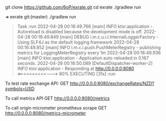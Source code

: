 
git clone https://github.com/6oP/exrate.git
cd exrate
./gradlew run

➜  exrate git:(master) ./gradlew run

> Task :run
2022-04-28 00:16:49.766 [main] INFO  ktor.application - Autoreload is disabled because the development mode is off.
2022-04-28 00:16:49.849 [main] DEBUG i.m.c.u.i.l.InternalLoggerFactory - Using SLF4J as the default logging framework
2022-04-28 00:16:49.852 [main] INFO  i.m.c.i.push.PushMeterRegistry - publishing metrics for LoggingMeterRegistry every 1m
2022-04-28 00:16:49.936 [main] INFO  ktor.application - Application auto-reloaded in 0.167 seconds.
2022-04-28 00:16:50.089 [DefaultDispatcher-worker-2] INFO  ktor.application - Responding at http://0.0.0.0:8080
<==========---> 80% EXECUTING [31s]
> :run


To test rate exchange API:
GET http://0.0.0.0:8080/exchangeRates/NZD?symbols=USD

To call metrics API
GET http://0.0.0.0:8080/metrics

To call origin micrometer prometheus scrape
GET http://0.0.0.0:8080/metrics-micrometer
